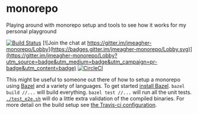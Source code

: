# monorepo

Playing around with monorepo setup and tools to see how it works for my personal playground

[![Build Status](https://travis-ci.org/jmeagher/monorepo.svg?branch=master)](https://travis-ci.org/jmeagher/monorepo) [![Join the chat at https://gitter.im/jmeagher-monorepo/Lobby](https://badges.gitter.im/jmeagher-monorepo/Lobby.svg)](https://gitter.im/jmeagher-monorepo/Lobby?utm_source=badge&utm_medium=badge&utm_campaign=pr-badge&utm_content=badge) [![CircleCI](https://circleci.com/gh/jmeagher/monorepo.svg?style=svg)](https://circleci.com/gh/jmeagher/monorepo)

This might be useful to someone out there of how to setup a monorepo using [Bazel](https://github.com/bazelbuild/bazel) and a variety of languages. To get started [install Bazel](https://docs.bazel.build/). `bazel build //...` will build everything. `bazel test //...` will run all the unit tests. [`./test_e2e.sh`](test_e2e.sh) will do a little extra validation of the compiled binaries. For more detail on the build setup see [the Travis-ci configuration](.travis.yml).
